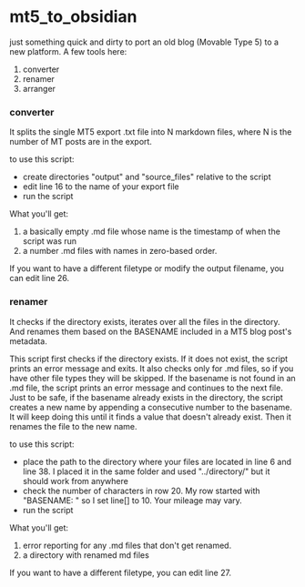 # mt5_to_obsidian
just something quick and dirty to port an old blog (Movable Type 5) to a new platform. A few tools here:
1. converter
2. renamer
3. arranger

### converter
It splits the single MT5 export .txt file into N markdown files, where N is the number of MT posts are in the export.

to use this script:
* create directories "output" and "source_files" relative to the script
* edit line 16 to the name of your export file
* run the script

What you'll get:
1. a basically empty .md file whose name is the timestamp of when the script was run
2. a number .md files with names in zero-based order. 


If you want to have a different filetype or modify the output filename, you can edit line 26.


### renamer
It checks if the directory exists, iterates over all the files in the directory. And renames them based on the BASENAME included in a MT5 blog post's metadata.

This script first checks if the directory exists. If it does not exist, the script prints an error message and exits. It also checks only for .md files, so if you have other file types they will be skipped. If the basename is not found in an .md file, the script prints an error message and continues to the next file. Just to be safe, if the basename already exists in the directory, the script creates a new name by appending a consecutive number to the basename. It will keep doing this until it finds a value that doesn't already exist. Then it renames the file to the new name.

to use this script:
* place the path to the directory where your files are located in line 6 and line 38. I placed it in the same folder and used "../directory/" but it should work from anywhere
* check the number of characters in row 20. My row started with "BASENAME: " so I set line[] to 10. Your mileage may vary.
* run the script

What you'll get:
1. error reporting for any .md files that don't get renamed.
2. a directory with renamed md files

If you want to have a different filetype, you can edit line 27.